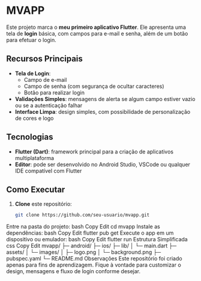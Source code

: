 # MVAPP

Este projeto marca o **meu primeiro aplicativo Flutter**. Ele apresenta uma tela de **login** básica, com campos para e-mail e senha, além de um botão para efetuar o login.

## Recursos Principais

- **Tela de Login**: 
  - Campo de e-mail
  - Campo de senha (com segurança de ocultar caracteres)
  - Botão para realizar login
- **Validações Simples**: mensagens de alerta se algum campo estiver vazio ou se a autenticação falhar
- **Interface Limpa**: design simples, com possibilidade de personalização de cores e logo

## Tecnologias

- **Flutter (Dart)**: framework principal para a criação de aplicativos multiplataforma
- **Editor**: pode ser desenvolvido no Android Studio, VSCode ou qualquer IDE compatível com Flutter

## Como Executar

1. **Clone** este repositório:
   ```bash
   git clone https://github.com/seu-usuario/mvapp.git
Entre na pasta do projeto:
bash
Copy
Edit
cd mvapp
Instale as dependências:
bash
Copy
Edit
flutter pub get
Execute o app em um dispositivo ou emulador:
bash
Copy
Edit
flutter run
Estrutura Simplificada
css
Copy
Edit
mvapp/
 ├─ android/
 ├─ ios/
 ├─ lib/
 │   └─ main.dart
 ├─ assets/
 │   └─ images/
 │       ├─ logo.png
 │       └─ background.png
 ├─ pubspec.yaml
 └─ README.md
Observações
Este repositório foi criado apenas para fins de aprendizagem.
Fique à vontade para customizar o design, mensagens e fluxo de login conforme desejar.
